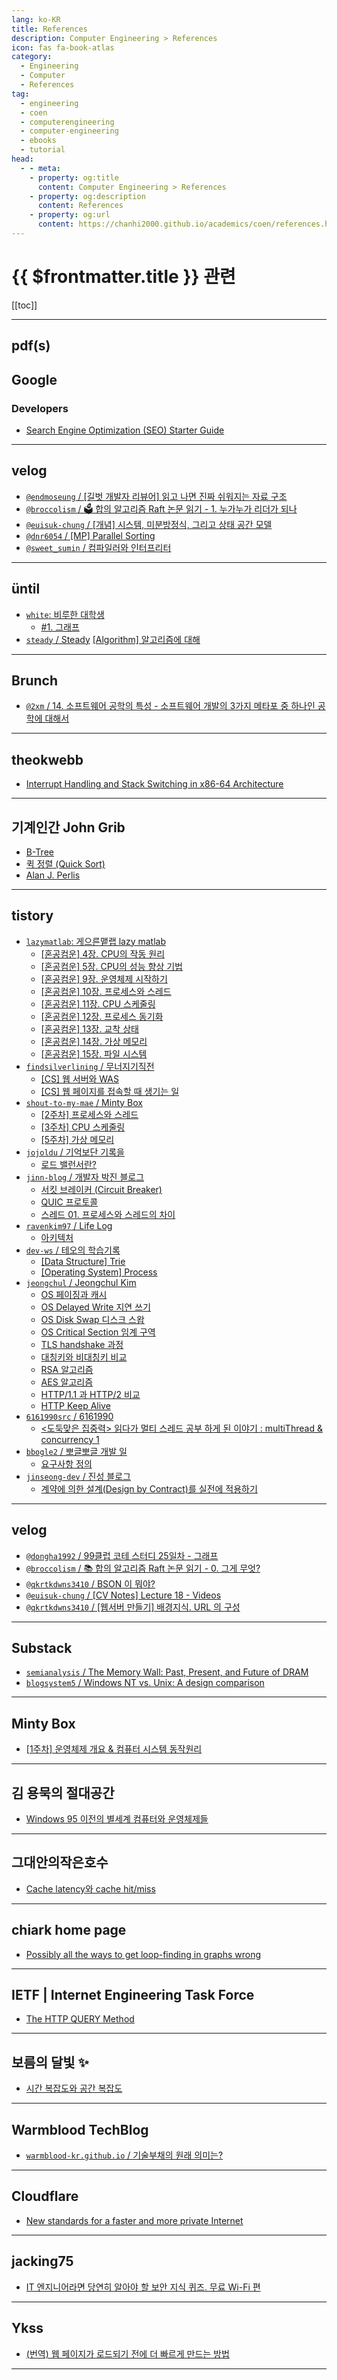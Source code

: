 ```yaml
---
lang: ko-KR
title: References
description: Computer Engineering > References
icon: fas fa-book-atlas
category:
  - Engineering
  - Computer
  - References
tag:
  - engineering
  - coen
  - computerengineering
  - computer-engineering
  - ebooks
  - tutorial
head:
  - - meta:
    - property: og:title
      content: Computer Engineering > References
    - property: og:description
      content: References
    - property: og:url
      content: https://chanhi2000.github.io/academics/coen/references.html
---
```


# {{ $frontmatter.title }} 관련

[[toc]]

---

## pdf(s)

<PDF url="https://explore.tidelift.com/2024-survey" />

## <FontIcon icon="fa-brands fa-google"/>Google

### Developers

- [Search Engine Optimization (SEO) Starter Guide](https://developers.google.com/search/docs/fundamentals/seo-starter-guide?hl=en)

---

## <FontIcon icon="iconfont icon-velog"/>velog

- [`@endmoseung` / [길벗 개발자 리뷰어] 읽고 나면 진짜 쉬워지는 자료 구조](https://velog.io/@endmoseung/%EA%B8%B8%EB%B2%97-%EA%B0%9C%EB%B0%9C%EC%9E%90-%EB%A6%AC%EB%B7%B0%EC%96%B4-%EC%9D%BD%EA%B3%A0-%EB%82%98%EB%A9%B4-%EC%A7%84%EC%A7%9C-%EC%89%AC%EC%9B%8C%EC%A7%80%EB%8A%94-%EC%9E%90%EB%A3%8C-%EA%B5%AC%EC%A1%B0)
- [`@broccolism` / 🗳️ 합의 알고리즘 Raft 논문 읽기 - 1. 누가누가 리더가 되나](https://velog.io/@broccolism/%ED%95%A9%EC%9D%98-%EC%95%8C%EA%B3%A0%EB%A6%AC%EC%A6%98-Raft-%EB%85%BC%EB%AC%B8-%EC%9D%BD%EA%B8%B0-1.-%EB%88%84%EA%B0%80%EB%88%84%EA%B0%80-%EB%A6%AC%EB%8D%94%EA%B0%80-%EB%90%98%EB%82%98)
- [`@euisuk-chung` / \[개념\] 시스템, 미분방정식, 그리고 상태 공간 모델](https://velog.io/@euisuk-chung/%EA%B0%9C-%EC%83%81%ED%83%9C-%EA%B3%B5%EA%B0%84-%EB%AA%A8%EB%8D%B8State-Space-Model)
- [`@dnr6054` / \[MP\] Parallel Sorting](https://velog.io/@dnr6054/MP-Parallel-Sorting)
- [`@sweet_sumin` / 컴파일러와 인터프리터](https://velog.io/@sweet_sumin/%EC%BB%B4%ED%8C%8C%EC%9D%BC%EB%9F%AC%EC%99%80-%EC%9D%B8%ED%84%B0%ED%94%84%EB%A6%AC%ED%84%B0)

<!-- END: velog.io -->

---

## üntil

- [`white`: 비루한 대학생](https://until.blog/@white)
  - [#1. 그래프](https://until.blog/@white/-1--%EA%B7%B8%EB%9E%98%ED%94%84)
  <!-- END: white -->
- [`steady` / Steady](https://until.blog/@steady)
  [\[Algorithm\] 알고리즘에 대해](https://until.blog/@steady/-algorithm--%EC%95%8C%EA%B3%A0%EB%A6%AC%EC%A6%98%EC%97%90-%EB%8C%80%ED%95%B4)
  <!-- END: steady -->
<!-- END: until.blog -->

---

## Brunch

- [`@2xm` / 14. 소프트웨어 공학의 특성 - 소프트웨어 개발의 3가지 메타포 중 하나인 공학에 대해서](https://brunch.co.kr/@@2xm/83)

<!-- END: brunch.co.kr -->

---

## theokwebb

- [Interrupt Handling and Stack Switching in x86-64 Architecture](https://theokwebb.github.io/posts/interrupt-handling-and-stack-switching/)

---

## 기계인간 John Grib

- [B-Tree](https://johngrib.github.io/wiki/algorithm/b-tree/)
- [퀵 정렬 (Quick Sort)](https://johngrib.github.io/wiki/algorithm/quick-sort/)
- [Alan J. Perlis](https://johngrib.github.io/wiki/people/alan-j-perlis/)

---

## tistory

- [`lazymatlab`: 게으른맽랩 lazy matlab](https://lazymatlab.tistory.com/m/)
  - [\[혼공컴운\] 4장. CPU의 작동 원리](https://lazymatlab.tistory.com/m/261)
  - [\[혼공컴운\] 5장. CPU의 성능 향상 기법](https://lazymatlab.tistory.com/m/262)
  - [\[혼공컴운\] 9장. 운영체제 시작하기](https://lazymatlab.tistory.com/m/271)
  - [\[혼공컴운\] 10장. 프로세스와 스레드](https://lazymatlab.tistory.com/m/272)
  - [\[혼공컴운\] 11장. CPU 스케줄링](https://lazymatlab.tistory.com/m/273)
  - [\[혼공컴운\] 12장. 프로세스 동기화](https://lazymatlab.tistory.com/m/275)
  - [\[혼공컴운\] 13장. 교착 상태](https://lazymatlab.tistory.com/m/276)
  - [\[혼공컴운\] 14장. 가상 메모리](https://lazymatlab.tistory.com/m/277)
  - [\[혼공컴운\] 15장. 파일 시스템](https://lazymatlab.tistory.com/m/278)
  <!-- END: lazymatlab -->
- [`findsilverlining` / 무너지기직전](https://findsilverlining.tistory.com/m/)
  - [\[CS\] 웹 서버와 WAS](https://findsilverlining.tistory.com/m/120)
  - [\[CS\] 웹 페이지를 접속할 때 생기는 일](https://findsilverlining.tistory.com/m/124)
  <!-- END: findsilverlining -->
- [`shout-to-my-mae` / Minty Box](https://shout-to-my-mae.tistory.com/m/)
  - [\[2주차\] 프로세스와 스레드](https://shout-to-my-mae.tistory.com/m/438)
  - [\[3주차\] CPU 스케줄링](https://shout-to-my-mae.tistory.com/m/439)
  - [\[5주차\] 가상 메모리](https://shout-to-my-mae.tistory.com/m/442)
  <!-- END: shout-to-my-mae -->
- [`jojoldu` / 기억보단 기록을](https://jojoldu.tistory.com/m/)
  - [로드 밸런서란?](https://maeng-dev.tistory.com/m/172)
  <!-- END: jojoldu -->
- [`jinn-blog` / 개발자 박진 블로그](https://jinn-blog.tistory.com/m/)
  - [서킷 브레이커 (Circuit Breaker)](https://jinn-blog.tistory.com/m/203)
  - [QUIC 프로토콜](https://jinn-blog.tistory.com/m/204)
  - [스레드 01. 프로세스와 스레드의 차이](https://jinn-blog.tistory.com/m/205)
  <!-- END: jinn-blog -->
- [`ravenkim97` / Life Log](https://ravenkim97.tistory.com/m/)
  - [아키텍처](https://ravenkim97.tistory.com/m/500)
  <!-- END: ravenkim97 -->
- [`dev-ws` / 테오의 학습기록](https://dev-ws.tistory.com/m/)
  - [\[Data Structure\] Trie](https://dev-ws.tistory.com/m/127)
  - [\[Operating System\] Process](https://dev-ws.tistory.com/m/128)
  <!-- END: dev-ws -->
- [`jeongchul` / Jeongchul Kim](https://jeongchul.tistory.com/m/)
  - [OS 페이징과 캐시](https://jeongchul.tistory.com/m/746)
  - [OS Delayed Write 지연 쓰기](https://jeongchul.tistory.com/m/747)
  - [OS Disk Swap 디스크 스왑](https://jeongchul.tistory.com/m/748)
  - [OS Critical Section 임계 구역](https://jeongchul.tistory.com/m/749)
  - [TLS handshake 과정](https://jeongchul.tistory.com/m/752)
  - [대칭키와 비대칭키 비교](https://jeongchul.tistory.com/m/753)
  - [RSA 알고리즘](https://jeongchul.tistory.com/m/754)
  - [AES 알고리즘](https://jeongchul.tistory.com/m/755)
  - [HTTP/1.1 과 HTTP/2 비교](https://jeongchul.tistory.com/m/756)
  - [HTTP Keep Alive](https://jeongchul.tistory.com/m/758)
  <!-- END: jeongchul -->
- [`6161990src` / 6161990](https://6161990src.tistory.com/m/)
  - [<도둑맞은 집중력> 읽다가 멀티 스레드 공부 하게 된 이야기 : multiThread & concurrency 1](https://6161990src.tistory.com/m/150)
  <!-- END: 6161990src -->
- [`bbogle2` / 뽀글뽀글 개발 일](https://bbogle2.tistory.com/m/)
  - [요구사항 정의](https://bbogle2.tistory.com/m/entry/%EC%9A%94%EA%B5%AC%EC%82%AC%ED%95%AD-%EC%A0%95%EC%9D%98)
  <!-- END: bbogle2 -->
- [`jinseong-dev` / 진성 블로그](https://jinseong-dev.tistory.com/m/)
  - [계약에 의한 설계(Design by Contract)를 실전에 적용하기](https://jinseong-dev.tistory.com/m/49)
  <!-- END: jinseong-dev -->
<!-- END: tistory.com  -->

---

## <FontIcon icon="iconfont icon-velog"/>velog

- [`@dongha1992` / 99클럽 코테 스터디 25일차 - 그래프](https://velog.io/@dongha1992/99%ED%81%B4%EB%9F%BD-%EC%BD%94%ED%85%8C-%EC%8A%A4%ED%84%B0%EB%94%94-25%EC%9D%BC%EC%B0%A8-%EA%B7%B8%EB%9E%98%ED%94%84)
- [`@broccolism` / 📚 합의 알고리즘 Raft  논문 읽기 - 0. 그게 무엇?](https://velog.io/@broccolism/%ED%95%A9%EC%9D%98-%EC%95%8C%EA%B3%A0%EB%A6%AC%EC%A6%98-Raft-%EB%85%BC%EB%AC%B8-%EC%9D%BD%EA%B8%B0-0.-%EA%B7%B8%EA%B2%8C-%EB%AC%B4%EC%97%87)
- [`@qkrtkdwns3410` / BSON 이 뭐야?](https://velog.io/@qkrtkdwns3410/BSON-%EC%9D%B4-%EB%AD%90%EC%95%BC)
- [`@euisuk-chung` / \[CV Notes\] Lecture 18 - Videos](https://velog.io/@euisuk-chung/CV-Notes-Lecture-18-Videos)
- [`@qkrtkdwns3410` / \[웹서버 만들기\] 배경지식. URL 의 구성](https://velog.io/@qkrtkdwns3410/%EC%9B%B9%EC%84%9C%EB%B2%84-%EB%A7%8C%EB%93%A4%EA%B8%B0-%EB%B0%B0%EA%B2%BD%EC%A7%80%EC%8B%9D.-URL-%EC%9D%98-%EA%B5%AC%EC%84%B1)

<!-- END: velog.io -->

---

## Substack

- [`semianalysis` / The Memory Wall: Past, Present, and Future of DRAM](https://semianalysis.com/p/the-memory-wall)
- [`blogsystem5` / Windows NT vs. Unix: A design comparison](https://blogsystem5.substack.com/p/windows-nt-vs-unix-design)

<!-- END: substack.com -->

---

## Minty Box

- [\[1주차\] 운영체제 개요 & 컴퓨터 시스템 동작원리](https://shout-to-my-mae.tistory.com/m/436)

---

## 김 용묵의 절대공간

- [Windows 95 이전의 별세계 컴퓨터와 운영체제들](http://moogi.new21.org/tc/2331)

---

## 그대안의작은호수

- [Cache latency와 cache hit/miss](https://smallake.kr/?p=34273)

<!-- END: smallake.kr -->

---

## chiark home page

- [Possibly all the ways to get loop-finding in graphs wrong](https://chiark.greenend.org.uk/~sgtatham/quasiblog/findloop/)

---

## IETF  | Internet Engineering Task Force

- [The HTTP QUERY Method](https://www.ietf.org/archive/id/draft-ietf-httpbis-safe-method-w-body-05.html)

---

## 보름의 달빛 ✨

- [시간 복잡도와 공간 복잡도](https://shkisme.vercel.app/Time-Space-Complexity)

<!-- END: shkisme.vercel.app -->

---

## Warmblood TechBlog

- [`warmblood-kr.github.io` / 기술부채의 원래 의미는?](https://warmblood-kr.github.io/dev-practice/2024/09/23/technical-debt.html)

<!-- END: warmblood-kr.github.io -->

---

## Cloudflare

- [New standards for a faster and more private Internet](https://blog.cloudflare.com/new-standards/)

<!-- END: blog.cloudflare.com -->

---

## jacking75

- [IT 엔지니어라면 당연히 알아야 할 보안 지식 퀴즈. 무료 Wi-Fi 편](https://jacking75.github.io/network_20241003/)

<!-- END: jacking75.github.io -->

---

## Ykss

- [(번역) 웹 페이지가 로드되기 전에 더 빠르게 만드는 방법](https://ykss.netlify.app/translation/how_to_make_your_web_page_faster_before_it_even_loads/)

<!-- END: ykss.netlify.app -->

---

<TagLinks />